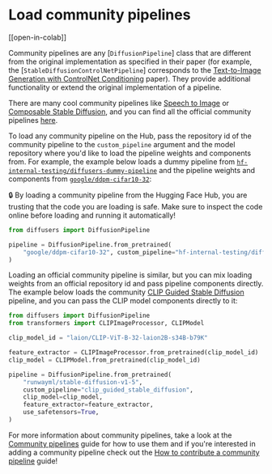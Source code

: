 <!--Copyright 2023 The HuggingFace Team. All rights reserved.

Licensed under the Apache License, Version 2.0 (the "License"); you may not use this file except in compliance with
the License. You may obtain a copy of the License at

http://www.apache.org/licenses/LICENSE-2.0

Unless required by applicable law or agreed to in writing, software distributed under the License is distributed on
an "AS IS" BASIS, WITHOUT WARRANTIES OR CONDITIONS OF ANY KIND, either express or implied. See the License for the
specific language governing permissions and limitations under the License.
-->

# Load community pipelines

[[open-in-colab]]

Community pipelines are any [`DiffusionPipeline`] class that are different from the original implementation as specified in their paper (for example, the [`StableDiffusionControlNetPipeline`] corresponds to the [Text-to-Image Generation with ControlNet Conditioning](https://arxiv.org/abs/2302.05543) paper). They provide additional functionality or extend the original implementation of a pipeline.

There are many cool community pipelines like [Speech to Image](https://github.com/huggingface/diffusers/tree/main/examples/community#speech-to-image) or [Composable Stable Diffusion](https://github.com/huggingface/diffusers/tree/main/examples/community#composable-stable-diffusion), and you can find all the official community pipelines [here](https://github.com/huggingface/diffusers/tree/main/examples/community).

To load any community pipeline on the Hub, pass the repository id of the community pipeline to the `custom_pipeline` argument and the model repository where you'd like to load the pipeline weights and components from. For example, the example below loads a dummy pipeline from [`hf-internal-testing/diffusers-dummy-pipeline`](https://huggingface.co/hf-internal-testing/diffusers-dummy-pipeline/blob/main/pipeline.py) and the pipeline weights and components from [`google/ddpm-cifar10-32`](https://huggingface.co/google/ddpm-cifar10-32):

<Tip warning={true}>

🔒 By loading a community pipeline from the Hugging Face Hub, you are trusting that the code you are loading is safe. Make sure to inspect the code online before loading and running it automatically!

</Tip>

```py
from diffusers import DiffusionPipeline

pipeline = DiffusionPipeline.from_pretrained(
    "google/ddpm-cifar10-32", custom_pipeline="hf-internal-testing/diffusers-dummy-pipeline", use_safetensors=True
)
```

Loading an official community pipeline is similar, but you can mix loading weights from an official repository id and pass pipeline components directly. The example below loads the community [CLIP Guided Stable Diffusion](https://github.com/huggingface/diffusers/tree/main/examples/community#clip-guided-stable-diffusion) pipeline, and you can pass the CLIP model components directly to it:

```py
from diffusers import DiffusionPipeline
from transformers import CLIPImageProcessor, CLIPModel

clip_model_id = "laion/CLIP-ViT-B-32-laion2B-s34B-b79K"

feature_extractor = CLIPImageProcessor.from_pretrained(clip_model_id)
clip_model = CLIPModel.from_pretrained(clip_model_id)

pipeline = DiffusionPipeline.from_pretrained(
    "runwayml/stable-diffusion-v1-5",
    custom_pipeline="clip_guided_stable_diffusion",
    clip_model=clip_model,
    feature_extractor=feature_extractor,
    use_safetensors=True,
)
```

For more information about community pipelines, take a look at the [Community pipelines](custom_pipeline_examples) guide for how to use them and if you're interested in adding a community pipeline check out the [How to contribute a community pipeline](contribute_pipeline) guide!
